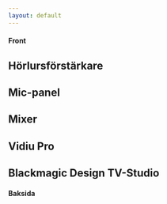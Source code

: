 ```yaml
---
layout: default
---
```


#### Front
## Hörlursförstärkare

## Mic-panel

## Mixer

## Vidiu Pro

## Blackmagic Design TV-Studio


#### Baksida
